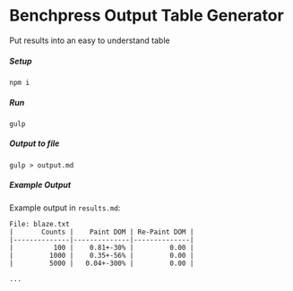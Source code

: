 # Benchpress Output Table Generator

Put results into an easy to understand table

##### Setup

    npm i
    
##### Run

    gulp
 
##### Output to file
 
    gulp > output.md
 
##### Example Output

Example output in `results.md`:
  
    File: blaze.txt
    |       Counts |    Paint DOM | Re-Paint DOM |
    |--------------|--------------|--------------|
    |          100 |    0.81+-30% |         0.00 |
    |         1000 |    0.35+-56% |         0.00 |
    |         5000 |   0.04+-300% |         0.00 |
    
    ...
      